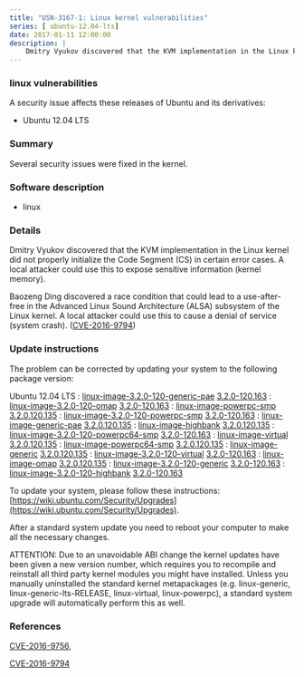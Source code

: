```yaml
---
title: "USN-3167-1: Linux kernel vulnerabilities"
series: [ ubuntu-12.04-lts]
date: 2017-01-11 12:00:00
description: |
    Dmitry Vyukov discovered that the KVM implementation in the Linux kernel did not properly initialize the Code Segment (CS) in certain error cases. A local attacker could use this to expose sensitive information (kernel memory).
--- 
```

 
 


### linux vulnerabilities

A security issue affects these releases of Ubuntu and its derivatives:

* Ubuntu 12.04 LTS

### Summary

Several security issues were fixed in the kernel. 

### Software description

* linux 

### Details

Dmitry Vyukov discovered that the KVM implementation in the Linux kernel did not properly initialize the Code Segment (CS) in certain error cases. A local attacker could use this to expose sensitive information (kernel memory).

Baozeng Ding discovered a race condition that could lead to a use-after- free in the Advanced Linux Sound Architecture (ALSA) subsystem of the Linux kernel. A local attacker could use this to cause a denial of service (system crash). ([CVE-2016-9794](http://people.ubuntu.com/~ubuntu-security/cve/CVE-2016-9794)) 

### Update instructions

The problem can be corrected by updating your system to the following package version:

Ubuntu 12.04 LTS
 : [linux-image-3.2.0-120-generic-pae](https://launchpad.net/ubuntu/+source/linux) <span> [3.2.0-120.163](https://launchpad.net/ubuntu/+source/linux/3.2.0-120.163) </span> 
 : [linux-image-3.2.0-120-omap](https://launchpad.net/ubuntu/+source/linux) <span> [3.2.0-120.163](https://launchpad.net/ubuntu/+source/linux/3.2.0-120.163) </span> 
 : [linux-image-powerpc-smp](https://launchpad.net/ubuntu/+source/linux) <span> [3.2.0.120.135](https://launchpad.net/ubuntu/+source/linux/3.2.0-120.163) </span> 
 : [linux-image-3.2.0-120-powerpc-smp](https://launchpad.net/ubuntu/+source/linux) <span> [3.2.0-120.163](https://launchpad.net/ubuntu/+source/linux/3.2.0-120.163) </span> 
 : [linux-image-generic-pae](https://launchpad.net/ubuntu/+source/linux) <span> [3.2.0.120.135](https://launchpad.net/ubuntu/+source/linux/3.2.0-120.163) </span> 
 : [linux-image-highbank](https://launchpad.net/ubuntu/+source/linux) <span> [3.2.0.120.135](https://launchpad.net/ubuntu/+source/linux/3.2.0-120.163) </span> 
 : [linux-image-3.2.0-120-powerpc64-smp](https://launchpad.net/ubuntu/+source/linux) <span> [3.2.0-120.163](https://launchpad.net/ubuntu/+source/linux/3.2.0-120.163) </span> 
 : [linux-image-virtual](https://launchpad.net/ubuntu/+source/linux) <span> [3.2.0.120.135](https://launchpad.net/ubuntu/+source/linux/3.2.0-120.163) </span> 
 : [linux-image-powerpc64-smp](https://launchpad.net/ubuntu/+source/linux) <span> [3.2.0.120.135](https://launchpad.net/ubuntu/+source/linux/3.2.0-120.163) </span> 
 : [linux-image-generic](https://launchpad.net/ubuntu/+source/linux) <span> [3.2.0.120.135](https://launchpad.net/ubuntu/+source/linux/3.2.0-120.163) </span> 
 : [linux-image-3.2.0-120-virtual](https://launchpad.net/ubuntu/+source/linux) <span> [3.2.0-120.163](https://launchpad.net/ubuntu/+source/linux/3.2.0-120.163) </span> 
 : [linux-image-omap](https://launchpad.net/ubuntu/+source/linux) <span> [3.2.0.120.135](https://launchpad.net/ubuntu/+source/linux/3.2.0-120.163) </span> 
 : [linux-image-3.2.0-120-generic](https://launchpad.net/ubuntu/+source/linux) <span> [3.2.0-120.163](https://launchpad.net/ubuntu/+source/linux/3.2.0-120.163) </span> 
 : [linux-image-3.2.0-120-highbank](https://launchpad.net/ubuntu/+source/linux) <span> [3.2.0-120.163](https://launchpad.net/ubuntu/+source/linux/3.2.0-120.163) </span> 

To update your system, please follow these instructions: [https://wiki.ubuntu.com/Security/Upgrades](https://wiki.ubuntu.com/Security/Upgrades).

After a standard system update you need to reboot your computer to make all the necessary changes.

ATTENTION: Due to an unavoidable ABI change the kernel updates have been given a new version number, which requires you to recompile and reinstall all third party kernel modules you might have installed. Unless you manually uninstalled the standard kernel metapackages (e.g. linux-generic, linux-generic-lts-RELEASE, linux-virtual, linux-powerpc), a standard system upgrade will automatically perform this as well. 

### References

 
 [CVE-2016-9756](http://people.ubuntu.com/~ubuntu-security/cve/CVE-2016-9756), 

 [CVE-2016-9794](http://people.ubuntu.com/~ubuntu-security/cve/CVE-2016-9794)
 

